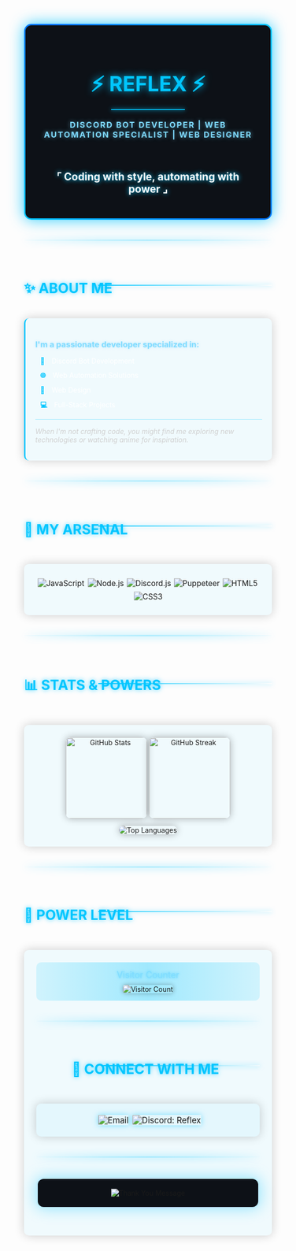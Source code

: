 <!-- REFLEX PROFILE -->
<div align="center">
  <div style="background: linear-gradient(45deg, #00c6ff, #0072ff, #00c6ff); padding: 3px; border-radius: 15px; margin-bottom: 20px; box-shadow: 0 0 30px rgba(0,198,255,0.8);">
    <div style="background: #0d1117; border-radius: 12px; padding: 30px;">
      <h1 style="color: #00c6ff; font-size: 42px; text-shadow: 0 0 15px rgba(0,198,255,0.9); margin-bottom: 10px;">⚡ REFLEX ⚡</h1>
      <div style="border-top: 2px solid #00c6ff; width: 150px; margin: 0 auto; box-shadow: 0 0 10px #00c6ff;"></div>
      <h3 style="color: #7fdbff; margin-top: 20px; letter-spacing: 2px; text-shadow: 0 0 8px rgba(127,219,255,0.6);">DISCORD BOT DEVELOPER | WEB AUTOMATION SPECIALIST | WEB DESIGNER</h3>
      <br>
      <h2 style="color: #ffffff; text-shadow: 0 0 10px #00c6ff;">⌜ Coding with style, automating with power ⌟</h2>
    </div>
  </div>
</div>

<div style="background: linear-gradient(to right, rgba(0,198,255,0.1), rgba(0,198,255,0.3), rgba(0,198,255,0.1)); height: 3px; margin: 40px 0; border-radius: 50%; box-shadow: 0 0 15px rgba(0,198,255,0.7);"></div>

<div style="position: relative;">
  <h2 style="color: #00c6ff; text-shadow: 0 0 10px rgba(0,198,255,0.7); font-size: 28px; display: inline-block; padding-right: 10px;">✨ ABOUT ME</h2>
  <div style="position: absolute; top: 50%; right: 0; width: 70%; height: 2px; background: linear-gradient(to right, #00c6ff, transparent); box-shadow: 0 0 10px rgba(0,198,255,0.5);"></div>
</div>

<div style="background: rgba(0,198,255,0.05); padding: 20px; border-radius: 10px; border-left: 3px solid #00c6ff; margin: 20px 0; box-shadow: 0 0 20px rgba(0,0,0,0.2);">
  <h3 style="color: #7fdbff; margin-bottom: 15px; text-shadow: 0 0 5px rgba(127,219,255,0.5);">I'm a passionate developer specialized in:</h3>
  <ul style="list-style-type: none; padding-left: 10px;">
    <li style="margin-bottom: 12px; color: #ffffff;">
      <span style="color: #00c6ff; font-weight: bold; margin-right: 10px;">🤖</span> Discord Bot Development
    </li>
    <li style="margin-bottom: 12px; color: #ffffff;">
      <span style="color: #00c6ff; font-weight: bold; margin-right: 10px;">🌐</span> Web Automation Solutions
    </li>
    <li style="margin-bottom: 12px; color: #ffffff;">
      <span style="color: #00c6ff; font-weight: bold; margin-right: 10px;">🎨</span> Web Design
    </li>
    <li style="margin-bottom: 12px; color: #ffffff;">
      <span style="color: #00c6ff; font-weight: bold; margin-right: 10px;">💻</span> Full-Stack Projects
    </li>
  </ul>
  <p style="color: #d0d0d0; font-style: italic; margin-top: 15px; border-top: 1px solid rgba(0,198,255,0.3); padding-top: 15px;">When I'm not crafting code, you might find me exploring new technologies or watching anime for inspiration.</p>
</div>

<div style="background: linear-gradient(to right, rgba(0,198,255,0.1), rgba(0,198,255,0.3), rgba(0,198,255,0.1)); height: 3px; margin: 40px 0; border-radius: 50%; box-shadow: 0 0 15px rgba(0,198,255,0.7);"></div>

<div style="position: relative;">
  <h2 style="color: #00c6ff; text-shadow: 0 0 10px rgba(0,198,255,0.7); font-size: 28px; display: inline-block; padding-right: 10px;">🔧 MY ARSENAL</h2>
  <div style="position: absolute; top: 50%; right: 0; width: 70%; height: 2px; background: linear-gradient(to right, #00c6ff, transparent); box-shadow: 0 0 10px rgba(0,198,255,0.5);"></div>
</div>

<div align="center" style="margin: 30px 0; background: rgba(0,198,255,0.05); padding: 25px; border-radius: 10px; box-shadow: 0 0 20px rgba(0,0,0,0.2);">
  <img src="https://img.shields.io/badge/javascript-%23323330.svg?style=for-the-badge&logo=javascript&logoColor=%23F7DF1E" alt="JavaScript" style="margin: 5px; transform: scale(1.1);">
  <img src="https://img.shields.io/badge/node.js-6DA55F?style=for-the-badge&logo=node.js&logoColor=white" alt="Node.js" style="margin: 5px; transform: scale(1.1);">
  <img src="https://img.shields.io/badge/Discord.js-%237289DA.svg?style=for-the-badge&logo=discord&logoColor=white" alt="Discord.js" style="margin: 5px; transform: scale(1.1);">
  <img src="https://img.shields.io/badge/Puppeteer-40B5A4?style=for-the-badge&logo=puppeteer&logoColor=white" alt="Puppeteer" style="margin: 5px; transform: scale(1.1);">
  <img src="https://img.shields.io/badge/html5-%23E34F26.svg?style=for-the-badge&logo=html5&logoColor=white" alt="HTML5" style="margin: 5px; transform: scale(1.1);">
  <img src="https://img.shields.io/badge/css3-%231572B6.svg?style=for-the-badge&logo=css3&logoColor=white" alt="CSS3" style="margin: 5px; transform: scale(1.1);">
</div>

<div style="background: linear-gradient(to right, rgba(0,198,255,0.1), rgba(0,198,255,0.3), rgba(0,198,255,0.1)); height: 3px; margin: 40px 0; border-radius: 50%; box-shadow: 0 0 15px rgba(0,198,255,0.7);"></div>

<div style="position: relative;">
  <h2 style="color: #00c6ff; text-shadow: 0 0 10px rgba(0,198,255,0.7); font-size: 28px; display: inline-block; padding-right: 10px;">📊 STATS & POWERS</h2>
  <div style="position: absolute; top: 50%; right: 0; width: 70%; height: 2px; background: linear-gradient(to right, #00c6ff, transparent); box-shadow: 0 0 10px rgba(0,198,255,0.5);"></div>
</div>

<div align="center" style="margin: 30px 0; background: rgba(0,198,255,0.05); padding: 25px; border-radius: 10px; box-shadow: 0 0 20px rgba(0,0,0,0.2);">
  <img src="https://github-readme-stats.vercel.app/api?username=Reflex022&show_icons=true&theme=algolia&hide_border=true&bg_color=0D1117&title_color=00c6ff&icon_color=7fdbff&text_color=FFFFFF" alt="GitHub Stats" height="165" style="margin-bottom: 15px; border-radius: 10px; box-shadow: 0 0 15px rgba(0,0,0,0.3);">
  <img src="https://github-readme-streak-stats.herokuapp.com/?user=Reflex022&theme=algolia&hide_border=true&background=0D1117&ring=00c6ff&fire=7fdbff&currStreakLabel=00c6ff" alt="GitHub Streak" height="165" style="margin-bottom: 15px; border-radius: 10px; box-shadow: 0 0 15px rgba(0,0,0,0.3);">

  <img src="https://github-readme-stats.vercel.app/api/top-langs/?username=Reflex022&theme=algolia&hide_border=true&bg_color=0D1117&layout=compact&title_color=00c6ff" alt="Top Languages" style="border-radius: 10px; box-shadow: 0 0 15px rgba(0,0,0,0.3);">
</div>

<div style="background: linear-gradient(to right, rgba(0,198,255,0.1), rgba(0,198,255,0.3), rgba(0,198,255,0.1)); height: 3px; margin: 40px 0; border-radius: 50%; box-shadow: 0 0 15px rgba(0,198,255,0.7);"></div>

<div style="position: relative;">
  <h2 style="color: #00c6ff; text-shadow: 0 0 10px rgba(0,198,255,0.7); font-size: 28px; display: inline-block; padding-right: 10px;">👾 POWER LEVEL</h2>
  <div style="position: absolute; top: 50%; right: 0; width: 70%; height: 2px; background: linear-gradient(to right, #00c6ff, transparent); box-shadow: 0 0 10px rgba(0,198,255,0.5);"></div>
</div>

<div align="center" style="margin: 30px 0; background: rgba(0,198,255,0.05); padding: 25px; border-radius: 10px; box-shadow: 0 0 20px rgba(0,0,0,0.2);">
  <div style="background: linear-gradient(to right, #00c6ff22, #00c6ff55, #00c6ff22); padding: 15px; border-radius: 10px; margin-bottom: 20px;">
    <div style="font-size: 18px; color: #7fdbff; margin-bottom: 10px; text-shadow: 0 0 5px rgba(0,198,255,0.5);">Visitor Counter</div>
    <img src="https://profile-counter.glitch.me/Reflex022/count.svg" alt="Visitor Count" style="border-radius: 5px; box-shadow: 0 0 10px rgba(0,0,0,0.3);">
  </div>
  
<div style="background: linear-gradient(to right, rgba(0,198,255,0.1), rgba(0,198,255,0.3), rgba(0,198,255,0.1)); height: 3px; margin: 40px 0; border-radius: 50%; box-shadow: 0 0 15px rgba(0,198,255,0.7);"></div>

<div style="position: relative;">
  <h2 style="color: #00c6ff; text-shadow: 0 0 10px rgba(0,198,255,0.7); font-size: 28px; display: inline-block; padding-right: 10px;">📱 CONNECT WITH ME</h2>
  <div style="position: absolute; top: 50%; right: 0; width: 70%; height: 2px; background: linear-gradient(to right, #00c6ff, transparent); box-shadow: 0 0 10px rgba(0,198,255,0.5);"></div>
</div>

<div align="center" style="margin: 30px 0; background: rgba(0,198,255,0.05); padding: 25px; border-radius: 10px; box-shadow: 0 0 20px rgba(0,0,0,0.2);">
  <a href="mailto:waaleed288@gmail.com" target="_blank" style="text-decoration: none; margin: 10px;">
    <img src="https://img.shields.io/badge/Email-00c6ff?style=for-the-badge&logo=gmail&logoColor=white" alt="Email" style="transform: scale(1.2); transition: all 0.3s ease; box-shadow: 0 0 10px rgba(0,198,255,0.5);">
  </a>
  <a href="https://discord.com/users/1156602975679156274" target="_blank" style="text-decoration: none; margin: 10px;">
    <img src="https://img.shields.io/badge/Discord-868o-00c6ff?style=for-the-badge&logo=discord&logoColor=white" alt="Discord: Reflex" style="transform: scale(1.2); transition: all 0.3s ease; box-shadow: 0 0 10px rgba(0,198,255,0.5);">
  </a>
</div>

<div style="background: linear-gradient(to right, rgba(0,198,255,0.1), rgba(0,198,255,0.3), rgba(0,198,255,0.1)); height: 3px; margin: 40px 0; border-radius: 50%; box-shadow: 0 0 15px rgba(0,198,255,0.7);"></div>

<div align="center" style="margin: 30px 0;">
  <div style="background: linear-gradient(45deg, #00c6ff33, #0072ff33, #00c6ff33); padding: 3px; border-radius: 15px; box-shadow: 0 0 30px rgba(0,198,255,0.4);">
    <div style="background: #0d1117; border-radius: 12px; padding: 20px;">
      <img src="https://readme-typing-svg.herokuapp.com?font=Fira+Code&size=24&duration=3000&pause=1000&color=00C6FF&center=true&vCenter=true&width=500&height=60&lines=Thanks+for+visiting+my+profile!;Hope+you+have+a+great+day!;Feel+free+to+check+out+my+projects!;Let's+connect+and+collaborate!" alt="Thank You Message" style="max-width: 100%;" />
    </div>
  </div>
</div> 
